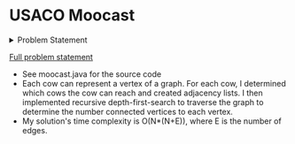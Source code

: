 # USACO Moocast
 
<details>
    <summary> Problem Statement </summary>    
    Farmer John's N
 cows (1≤N≤200
) want to organize an emergency "moo-cast" system for broadcasting important messages among themselves.
Instead of mooing at each-other over long distances, the cows decide to equip themselves with walkie-talkies, one for each cow. These walkie-talkies each have a limited transmission radius -- a walkie-talkie of power P
 can only transmit to other cows up to a distance of P
 away (note that cow A might be able to transmit to cow B even if cow B cannot transmit back, due to cow A's power being larger than that of cow B). Fortunately, cows can relay messages to one-another along a path consisting of several hops, so it is not necessary for every cow to be able to transmit directly to every other cow.

Due to the asymmetrical nature of the walkie-talkie transmission, broadcasts from some cows may be more effective than from other cows in their ability to reach large numbers of recipients (taking relaying into account). Please help the cows determine the maximum number of cows that can be reached by a broadcast originating from a single cow.

INPUT FORMAT (file moocast.in):
The first line of input contains N
.
The next N
 lines each contain the x
 and y
 coordinates of a single cow ( integers in the range 0…25,000
) followed by p
, the power of the walkie-talkie held by this cow.

OUTPUT FORMAT (file moocast.out):
Write a single line of output containing the maximum number of cows a broadcast from a single cow can reach. The originating cow is included in this number.
</details>

[Full problem statement](http://www.usaco.org/index.php?page=viewproblem2&cpid=668)

- See moocast.java for the source code
- Each cow can represent a vertex of a graph. For each cow, I determined which cows the cow can reach and created adjacency lists. I then implemented recursive depth-first-search to traverse the graph to determine the number connected vertices to each vertex.
- My solution's time complexity is O(N*(N+E)), where E is the number of edges.
